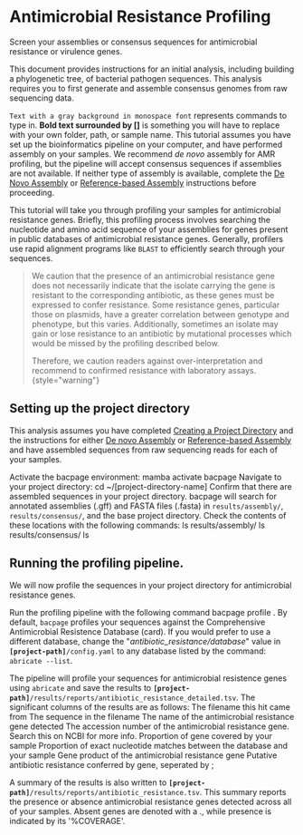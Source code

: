 # Antimicrobial Resistance Profiling
<card-summary>
    Screen your assemblies or consensus sequences for antimicrobial resistance or virulence genes. 
</card-summary>

This document provides instructions for an initial analysis, including building a phylogenetic tree, of bacterial
pathogen sequences.
This analysis requires you to first generate and assemble consensus genomes from raw sequencing data.

<procedure type="choices" title="Important notes for following this tutorial" id="intro-table">
    <step>
        <code>Text with a gray background in monospace font</code> represents commands to type in.
    </step>
    <step>
        <b>Bold text surrounded by []</b> is something you will have to replace with your own folder, path, or sample 
        name.
    </step>
    <step>
        This tutorial assumes you have set up the bioinformatics pipeline on your computer, and have performed assembly 
        on your samples. We recommend <i>de novo</i> assembly for AMR profiling, but the pipeline will accept consensus 
        sequences if assemblies are not available. If neither type of assembly is available, complete the 
        <a href="De-novo-Assembly.md">De Novo Assembly</a> or 
        <a href="Reference-based-Assembly.md">Reference-based Assembly</a> instructions before proceeding.
    </step>
</procedure>

This tutorial will take you through profiling your samples for antimicrobial resistance genes. Briefly, this profiling 
process involves searching the nucleotide and amino acid sequence of your assemblies for genes present in public 
databases of antimicrobial resistance genes. Generally, profilers use rapid alignment programs like <code>BLAST</code>
to efficiently search through your sequences.

> We caution that the presence of an antimicrobial resistance gene does not necessarily indicate that the isolate 
> carrying the gene is resistant to the corresponding antibiotic, as these genes must be expressed to confer 
> resistance. Some resistance genes, particular those on plasmids, have a greater correlation between genotype 
> and phenotype, but this varies. Additionally, sometimes an isolate may gain or lose resistance to an antibiotic by 
> mutational processes which would be missed by the profiling described below.
> 
> Therefore, we caution readers against over-interpretation and recommend to confirmed resistance with laboratory assays.
{style="warning"}

## Setting up the project directory

This analysis assumes you have completed [Creating a Project Directory](Creating-a-Project-Directory.md) and the 
instructions for either [De novo Assembly](De-novo-Assembly.md) or [Reference-based Assembly](Reference-based-Assembly.md)  and have assembled 
sequences from raw sequencing reads for each of your samples.

<procedure type="steps">
    <step>
        Activate the bacpage environment:
        <code-block lang="bash">mamba activate bacpage</code-block>
    </step>
    <step>
        Navigate to your project directory:
        <code-block lang="bash" >cd ~/[project-directory-name]</code-block>
    </step>
    <step>
        Confirm that there are assembled sequences in your project directory. bacpage will search for annotated 
        assemblies (.gff) and FASTA files (.fasta) in <code>results/assembly/</code>,
        <code>results/consensus/</code>, and the base project directory. Check the contents of these locations with the 
        following commands:
        <code-block lang="bash" >
            ls results/assembly/
            ls results/consensus/
            ls
        </code-block>
    </step>
</procedure>

## Running the profiling pipeline.

We will now profile the sequences in your project directory for antimicrobial resistance genes.

<procedure type="steps">
    <step>
        Run the profiling pipeline with the following command
        <code-block>bacpage profile .</code-block>
        <note>
            By default, <code>bacpage</code> profiles your sequences against the Comprehensive Antimicrobial Resistence Database 
            (card). If you would prefer to use a different database, change the "<i>antibiotic_resistance/database</i>" 
            value in <code><b>[project-path]</b>/config.yaml</code> to any database listed by the command: <code>abricate --list</code>.
        </note>
    </step>
</procedure>

The pipeline will profile your sequences for antimicrobial resistence genes using <code>abricate</code> and save the 
results to <code><b>[project-path]</b>/results/reports/antibiotic_resistance_detailed.tsv</code>. The significant 
columns of the results are as follows:
<deflist type="narrow">
    <def title="FILE">The filename this hit came from</def>
    <def title="SEQUENCE">The sequence in the filename</def>
    <def title="GENE">The name of the antimicrobial resistance gene detected</def>
    <def title="ACCESSION">The accession number of the antimicrobial resistance gene. Search this on NCBI for more info.</def>
    <def title="%COVERAGE">Proportion of gene covered by your sample</def>
    <def title="%IDENTITY">Proportion of exact nucleotide matches between the database and your sample</def>
    <def title="PRODUCT">Gene product of the antimicrobial resistance gene</def>
    <def title="RESISTANCE">Putative antibiotic resistance conferred by gene, seperated by <shortcut>;</shortcut></def>
</deflist>

A summary of the results is also written to <code><b>[project-path]</b>/results/reports/antibiotic_resistance.tsv</code>.
This summary reports the presence or absence antimicrobial resistance genes detected across all of your samples. Absent 
genes are denoted with a <shortcut>.</shortcut>, while presence is indicated by its '%COVERAGE'.
